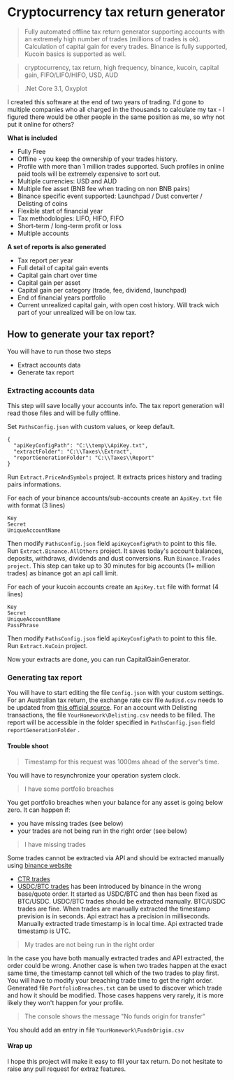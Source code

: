# Cryptocurrency tax return generator

> Fully automated offline tax return generator supporting accounts with an extremely high number of trades (millions of trades is ok).
> Calculation of capital gain for every trades. Binance is fully supported, Kucoin basics is supported as well.

> cryptocurrency, tax return, high frequency, binance, kucoin, capital gain, FIFO/LIFO/HIFO, USD, AUD

> .Net Core 3.1, Oxyplot

I created this software at the end of two years of trading. I'd gone to multiple companies who all charged in the thousands to calculate my tax - I figured there would be other people in the same position as me, so why not put it online for others? 

**What is included**

- Fully Free
- Offline - you keep the ownership of your trades history.
- Profile with more than 1 million trades supported. Such profiles in online paid tools will be extremely expensive to sort out.
- Multiple currencies: USD and AUD
- Multiple fee asset (BNB fee when trading on non BNB pairs)
- Binance specific event supported: Launchpad / Dust converter / Delisting of coins
- Flexible start of financial year
- Tax methodologies: LIFO, HIFO, FIFO
- Short-term / long-term profit or loss
- Multiple accounts

**A set of reports is also generated**

- Tax report per year
- Full detail of capital gain events
- Capital gain chart over time
- Capital gain per asset
- Capital gain per category (trade, fee, dividend, launchpad)
- End of financial years portfolio
- Current unrealized capital gain, with open cost history. Will track wich part of your unrealized will be on low tax.

## How to generate your tax report?

You will have to run those two steps

- Extract accounts data
- Generate tax report

### Extracting accounts data

This step will save locally your accounts info. The tax report generation will read those files and will be fully offline.

Set `PathsConfig.json` with custom values, or keep default.
```
{
  "apiKeyConfigPath": "C:\\temp\\ApiKey.txt",
  "extractFolder": "C:\\Taxes\\Extract",
  "reportGenerationFolder": "C:\\Taxes\\Report"
}
```

Run `Extract.PriceAndSymbols` project. It extracts prices history and trading pairs informations.

For each of your binance accounts/sub-accounts create an `ApiKey.txt` file with format (3 lines)
```
Key
Secret
UniqueAccountName
```

Then modify `PathsConfig.json` field `apiKeyConfigPath` to point to this file.
Run `Extract.Binance.AllOthers` project. 
It saves today's account balances, deposits, withdraws, dividends and dust conversions.
Run `Binance.Trades project`. This step can take up to 30 minutes for big accounts (1+ million trades) as binance got an api call limit.

For each of your kucoin accounts create an `ApiKey.txt` file with format (4 lines)
```
Key
Secret
UniqueAccountName
PassPhrase
```

Then modify `PathsConfig.json` field `apiKeyConfigPath` to point to this file.
Run `Extract.KuCoin` project.

Now your extracts are done, you can run CapitalGainGenerator.

### Generating tax report
You will have to start editing the file `Config.json` with your custom settings.
For an Australian tax return, the exchange rate csv file `AudUsd.csv` needs to be updated from [this official source](https://www.rba.gov.au/statistics/historical-data.html).
For an account with Delisting transactions, the file `YourHomework\Delisting.csv` needs to be filled.
The report will be accessible in the folder specified in `PathsConfig.json` field `reportGenerationFolder` .

#### Trouble shoot

> Timestamp for this request was 1000ms ahead of the server's time. 

You will have to resynchronize your operation system clock.  
  
> I have some portfolio breaches

You get portfolio breaches when your balance for any asset is going below zero.
It can happen if:
- you have missing trades (see below)
- your trades are not being run in the right order (see below)


> I have missing trades

Some trades cannot be extracted via API and should be extracted manually using [binance website](https://www.binance.com/en/my/orders/exchange/usertrade)

- [CTR trades](https://www.binance.com/en/support/articles/360002428872)
- [USDC/BTC trades](https://www.binance.com/en/support/articles/360020702932) has been introduced by binance in the wrong base/quote order. It started as USDC/BTC and then has been fixed as BTC/USDC. 
USDC/BTC trades should be extracted manually. BTC/USDC trades are fine.
When trades are manually extracted the timestamp prevision is in seconds. Api extract has a precision in milliseconds.
Manually extracted trade timestamp is in local time. Api extracted trade timestamp is UTC.

> My trades are not being run in the right order

In the case you have both manually extracted trades and API extracted, the order could be wrong.
Another case is when two trades happen at the exact same time, the timestamp cannot tell which of the two trades to play first.
You will have to modify your breaching trade time to get the right order.
Generated file `PortfolioBreaches.txt` can be used to discover which trade and how it should be modified.
Those cases happens very rarely, it is more likely they won't happen for your profile.
> The console shows the message "No funds origin for transfer"

You should add an entry in file `YourHomework\FundsOrigin.csv`

#### Wrap up
I hope this project will make it easy to fill your tax return.
Do not hesitate to raise any pull request for extraz features.